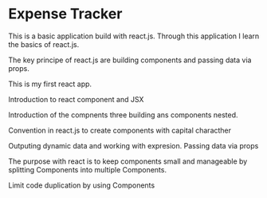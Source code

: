# Expense Tracker

This is a basic application build with react.js. Through this application I learn the basics of react.js.

The key principe of react.js are building components and passing data via props.

This is my first react app.

Introduction to react component and JSX

Introduction of the compnents three building ans components nested.

Convention in react.js to create components with capital characther

Outputing dynamic data and working with expresion. Passing data via props

The purpose with react is to keep components small and manageable by splitting Components into multiple Components.

Limit code duplication by using Components


